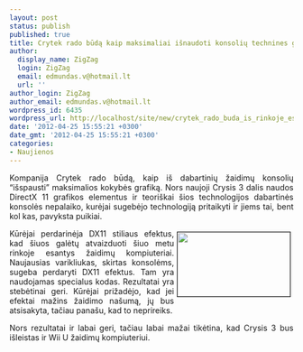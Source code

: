 ```yaml
---
layout: post
status: publish
published: true
title: Crytek rado būdą kaip maksimaliai išnaudoti konsolių technines galimybes
author:
  display_name: ZigZag
  login: ZigZag
  email: edmundas.v@hotmail.lt
  url: ''
author_login: ZigZag
author_email: edmundas.v@hotmail.lt
wordpress_id: 6435
wordpress_url: http://localhost/site/new/crytek_rado_buda_is_rinkoje_esanciu_konsoliu_isspausti_maksimuma/
date: '2012-04-25 15:55:21 +0300'
date_gmt: '2012-04-25 15:55:21 +0300'
categories:
- Naujienos
---
```

<p style="text-align: justify; ">
	<span style="text-align: justify; ">Kompanija Crytek rado būdą, kaip i&scaron; dabartinių žaidimų konsolių &ldquo;i&scaron;spausti&rdquo;&nbsp;</span><span style="text-align: justify; ">maksimalios kokybės grafiką. Nors naujoji Crysis 3 dalis naudos DirectX 11 grafikos elementus ir teori&scaron;kai &scaron;ios technologijos dabartinės konsolės nepalaiko, kurėjai sugebėjo technologiją pritaikyti ir jiems tai, bent kol kas, pavyksta puikiai.</span></p>
<p style="text-align: justify; ">
	<span style="text-align: justify; "><img alt="" src="http://technews.lt/userfiles/Crysis3ScreenshotCars(1).png" style="border-top-width: 1px; border-right-width: 1px; border-bottom-width: 1px; border-left-width: 1px; border-top-style: solid; border-right-style: solid; border-bottom-style: solid; border-left-style: solid; margin-left: 5px; margin-right: 5px; margin-top: 5px; margin-bottom: 5px; float: right; width: 200px; height: 114px; " /></span></p>
<p style="text-align: justify; ">
	Kūrėjai perdarinėja DX11 stiliaus efektus, kad &scaron;iuos galėtų atvaizduoti &scaron;iuo metu rinkoje esantys žaidimų kompiuteriai. Naujausias varikliukas, skirtas konsolėms, sugeba perdaryti DX11 efektus. Tam yra naudojamas specialus kodas. Rezultatai yra stebėtinai geri. Kūrėjai prižadėjo, kad jei efektai mažins žaidimo na&scaron;umą, jų bus atsisakyta, tačiau pana&scaron;u, kad to neprireiks.</p>
<p style="text-align: justify; ">
	Nors rezultatai ir labai geri, tačiau labai mažai tikėtina, kad Crysis 3 bus i&scaron;leistas ir Wii U žaidimų kompiuteriui.</p>
